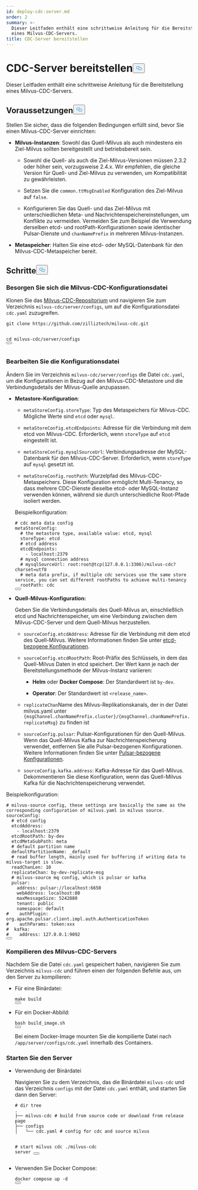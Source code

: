 ```yaml
---
id: deploy-cdc-server.md
order: 2
summary: >-
  Dieser Leitfaden enthält eine schrittweise Anleitung für die Bereitstellung
  eines Milvus-CDC-Servers.
title: CDC-Server bereitstellen
---
```

<h1 id="Deploy-CDC-Server" class="common-anchor-header">CDC-Server bereitstellen<button data-href="#Deploy-CDC-Server" class="anchor-icon" translate="no">
      <svg translate="no"
        aria-hidden="true"
        focusable="false"
        height="20"
        version="1.1"
        viewBox="0 0 16 16"
        width="16"
      >
        <path
          fill="#0092E4"
          fill-rule="evenodd"
          d="M4 9h1v1H4c-1.5 0-3-1.69-3-3.5S2.55 3 4 3h4c1.45 0 3 1.69 3 3.5 0 1.41-.91 2.72-2 3.25V8.59c.58-.45 1-1.27 1-2.09C10 5.22 8.98 4 8 4H4c-.98 0-2 1.22-2 2.5S3 9 4 9zm9-3h-1v1h1c1 0 2 1.22 2 2.5S13.98 12 13 12H9c-.98 0-2-1.22-2-2.5 0-.83.42-1.64 1-2.09V6.25c-1.09.53-2 1.84-2 3.25C6 11.31 7.55 13 9 13h4c1.45 0 3-1.69 3-3.5S14.5 6 13 6z"
        ></path>
      </svg>
    </button></h1><p>Dieser Leitfaden enthält eine schrittweise Anleitung für die Bereitstellung eines Milvus-CDC-Servers.</p>
<h2 id="Prerequisites" class="common-anchor-header">Voraussetzungen<button data-href="#Prerequisites" class="anchor-icon" translate="no">
      <svg translate="no"
        aria-hidden="true"
        focusable="false"
        height="20"
        version="1.1"
        viewBox="0 0 16 16"
        width="16"
      >
        <path
          fill="#0092E4"
          fill-rule="evenodd"
          d="M4 9h1v1H4c-1.5 0-3-1.69-3-3.5S2.55 3 4 3h4c1.45 0 3 1.69 3 3.5 0 1.41-.91 2.72-2 3.25V8.59c.58-.45 1-1.27 1-2.09C10 5.22 8.98 4 8 4H4c-.98 0-2 1.22-2 2.5S3 9 4 9zm9-3h-1v1h1c1 0 2 1.22 2 2.5S13.98 12 13 12H9c-.98 0-2-1.22-2-2.5 0-.83.42-1.64 1-2.09V6.25c-1.09.53-2 1.84-2 3.25C6 11.31 7.55 13 9 13h4c1.45 0 3-1.69 3-3.5S14.5 6 13 6z"
        ></path>
      </svg>
    </button></h2><p>Stellen Sie sicher, dass die folgenden Bedingungen erfüllt sind, bevor Sie einen Milvus-CDC-Server einrichten:</p>
<ul>
<li><p><strong>Milvus-Instanzen</strong>: Sowohl das Quell-Milvus als auch mindestens ein Ziel-Milvus sollten bereitgestellt und betriebsbereit sein.</p>
<ul>
<li><p>Sowohl die Quell- als auch die Ziel-Milvus-Versionen müssen 2.3.2 oder höher sein, vorzugsweise 2.4.x. Wir empfehlen, die gleiche Version für Quell- und Ziel-Milvus zu verwenden, um Kompatibilität zu gewährleisten.</p></li>
<li><p>Setzen Sie die <code translate="no">common.ttMsgEnabled</code> Konfiguration des Ziel-Milvus auf <code translate="no">false</code>.</p></li>
<li><p>Konfigurieren Sie das Quell- und das Ziel-Milvus mit unterschiedlichen Meta- und Nachrichtenspeichereinstellungen, um Konflikte zu vermeiden. Vermeiden Sie zum Beispiel die Verwendung derselben etcd- und rootPath-Konfigurationen sowie identischer Pulsar-Dienste und <code translate="no">chanNamePrefix</code> in mehreren Milvus-Instanzen.</p></li>
</ul></li>
<li><p><strong>Metaspeicher</strong>: Halten Sie eine etcd- oder MySQL-Datenbank für den Milvus-CDC-Metaspeicher bereit.</p></li>
</ul>
<h2 id="Steps" class="common-anchor-header">Schritte<button data-href="#Steps" class="anchor-icon" translate="no">
      <svg translate="no"
        aria-hidden="true"
        focusable="false"
        height="20"
        version="1.1"
        viewBox="0 0 16 16"
        width="16"
      >
        <path
          fill="#0092E4"
          fill-rule="evenodd"
          d="M4 9h1v1H4c-1.5 0-3-1.69-3-3.5S2.55 3 4 3h4c1.45 0 3 1.69 3 3.5 0 1.41-.91 2.72-2 3.25V8.59c.58-.45 1-1.27 1-2.09C10 5.22 8.98 4 8 4H4c-.98 0-2 1.22-2 2.5S3 9 4 9zm9-3h-1v1h1c1 0 2 1.22 2 2.5S13.98 12 13 12H9c-.98 0-2-1.22-2-2.5 0-.83.42-1.64 1-2.09V6.25c-1.09.53-2 1.84-2 3.25C6 11.31 7.55 13 9 13h4c1.45 0 3-1.69 3-3.5S14.5 6 13 6z"
        ></path>
      </svg>
    </button></h2><h3 id="Obtain-the-Milvus-CDC-config-file" class="common-anchor-header">Besorgen Sie sich die Milvus-CDC-Konfigurationsdatei</h3><p>Klonen Sie das <a href="https://github.com/zilliztech/milvus-cdc">Milvus-CDC-Repositorium</a> und navigieren Sie zum Verzeichnis <code translate="no">milvus-cdc/server/configs</code>, um auf die Konfigurationsdatei <code translate="no">cdc.yaml</code> zuzugreifen.</p>
<pre><code translate="no" class="language-bash">git <span class="hljs-built_in">clone</span> https://github.com/zilliztech/milvus-cdc.git

<span class="hljs-built_in">cd</span> milvus-cdc/server/configs
<button class="copy-code-btn"></button></code></pre>
<h3 id="Edit-the-config-file" class="common-anchor-header">Bearbeiten Sie die Konfigurationsdatei</h3><p>Ändern Sie im Verzeichnis <code translate="no">milvus-cdc/server/configs</code> die Datei <code translate="no">cdc.yaml</code>, um die Konfigurationen in Bezug auf den Milvus-CDC-Metastore und die Verbindungsdetails der Milvus-Quelle anzupassen.</p>
<ul>
<li><p><strong>Metastore-Konfiguration</strong>:</p>
<ul>
<li><p><code translate="no">metaStoreConfig.storeType</code>: Typ des Metaspeichers für Milvus-CDC. Mögliche Werte sind <code translate="no">etcd</code> oder <code translate="no">mysql</code>.</p></li>
<li><p><code translate="no">metaStoreConfig.etcdEndpoints</code>: Adresse für die Verbindung mit dem etcd von Milvus-CDC. Erforderlich, wenn <code translate="no">storeType</code> auf <code translate="no">etcd</code> eingestellt ist.</p></li>
<li><p><code translate="no">metaStoreConfig.mysqlSourceUrl</code>: Verbindungsadresse der MySQL-Datenbank für den Milvus-CDC-Server. Erforderlich, wenn <code translate="no">storeType</code> auf <code translate="no">mysql</code> gesetzt ist.</p></li>
<li><p><code translate="no">metaStoreConfig.rootPath</code>: Wurzelpfad des Milvus-CDC-Metaspeichers. Diese Konfiguration ermöglicht Multi-Tenancy, so dass mehrere CDC-Dienste dieselbe etcd- oder MySQL-Instanz verwenden können, während sie durch unterschiedliche Root-Pfade isoliert werden.</p></li>
</ul>
<p>Beispielkonfiguration:</p>
<pre><code translate="no" class="language-yaml"><span class="hljs-comment"># cdc meta data config</span>
<span class="hljs-attr">metaStoreConfig:</span>
  <span class="hljs-comment"># the metastore type, available value: etcd, mysql</span>
  <span class="hljs-attr">storeType:</span> <span class="hljs-string">etcd</span>
  <span class="hljs-comment"># etcd address</span>
  <span class="hljs-attr">etcdEndpoints:</span>
    <span class="hljs-bullet">-</span> <span class="hljs-string">localhost:2379</span>
  <span class="hljs-comment"># mysql connection address</span>
  <span class="hljs-comment"># mysqlSourceUrl: root:root@tcp(127.0.0.1:3306)/milvus-cdc?charset=utf8</span>
  <span class="hljs-comment"># meta data prefix, if multiple cdc services use the same store service, you can set different rootPaths to achieve multi-tenancy</span>
  <span class="hljs-attr">rootPath:</span> <span class="hljs-string">cdc</span>
<button class="copy-code-btn"></button></code></pre></li>
<li><p><strong>Quell-Milvus-Konfiguration:</strong></p>
<p>Geben Sie die Verbindungsdetails des Quell-Milvus an, einschließlich etcd und Nachrichtenspeicher, um eine Verbindung zwischen dem Milvus-CDC-Server und dem Quell-Milvus herzustellen.</p>
<ul>
<li><p><code translate="no">sourceConfig.etcdAddress</code>: Adresse für die Verbindung mit dem etcd des Quell-Milvus. Weitere Informationen finden Sie unter <a href="https://milvus.io/docs/configure_etcd.md#etcd-related-Configurations">etcd-bezogene Konfigurationen</a>.</p></li>
<li><p><code translate="no">sourceConfig.etcdRootPath</code>: Root-Präfix des Schlüssels, in dem das Quell-Milvus Daten in etcd speichert. Der Wert kann je nach der Bereitstellungsmethode der Milvus-Instanz variieren:</p>
<ul>
<li><p><strong>Helm</strong> oder <strong>Docker Compose</strong>: Der Standardwert ist <code translate="no">by-dev</code>.</p></li>
<li><p><strong>Operator</strong>: Der Standardwert ist <code translate="no">&lt;release_name&gt;</code>.</p></li>
</ul></li>
<li><p><code translate="no">replicateChan</code>Name des Milvus-Replikationskanals, der in der Datei milvus.yaml unter <code translate="no">{msgChannel.chanNamePrefix.cluster}/{msgChannel.chanNamePrefix.replicateMsg}</code> zu finden ist</p></li>
<li><p><code translate="no">sourceConfig.pulsar</code>: Pulsar-Konfigurationen für den Quell-Milvus. Wenn das Quell-Milvus Kafka zur Nachrichtenspeicherung verwendet, entfernen Sie alle Pulsar-bezogenen Konfigurationen. Weitere Informationen finden Sie unter <a href="https://milvus.io/docs/configure_pulsar.md">Pulsar-bezogene Konfigurationen</a>.</p></li>
<li><p><code translate="no">sourceConfig.kafka.address</code>: Kafka-Adresse für das Quell-Milvus. Dekommentieren Sie diese Konfiguration, wenn das Quell-Milvus Kafka für die Nachrichtenspeicherung verwendet.</p></li>
</ul></li>
</ul>
<p>Beispielkonfiguration:</p>
<pre><code translate="no" class="language-yaml"><span class="hljs-comment"># milvus-source config, these settings are basically the same as the corresponding configuration of milvus.yaml in milvus source.</span>
<span class="hljs-attr">sourceConfig:</span>
  <span class="hljs-comment"># etcd config</span>
  <span class="hljs-attr">etcdAddress:</span>
    <span class="hljs-bullet">-</span> <span class="hljs-string">localhost:2379</span>
  <span class="hljs-attr">etcdRootPath:</span> <span class="hljs-string">by-dev</span>
  <span class="hljs-attr">etcdMetaSubPath:</span> <span class="hljs-string">meta</span>
  <span class="hljs-comment"># default partition name</span>
  <span class="hljs-attr">defaultPartitionName:</span> <span class="hljs-string">_default</span>
  <span class="hljs-comment"># read buffer length, mainly used for buffering if writing data to milvus-target is slow.</span>
  <span class="hljs-attr">readChanLen:</span> <span class="hljs-number">10</span>
  <span class="hljs-attr">replicateChan:</span> <span class="hljs-string">by-dev-replicate-msg</span>
  <span class="hljs-comment"># milvus-source mq config, which is pulsar or kafka</span>
  <span class="hljs-attr">pulsar:</span>
    <span class="hljs-attr">address:</span> <span class="hljs-string">pulsar://localhost:6650</span>
    <span class="hljs-attr">webAddress:</span> <span class="hljs-string">localhost:80</span>
    <span class="hljs-attr">maxMessageSize:</span> <span class="hljs-number">5242880</span>
    <span class="hljs-attr">tenant:</span> <span class="hljs-string">public</span>
    <span class="hljs-attr">namespace:</span> <span class="hljs-string">default</span>
<span class="hljs-comment">#    authPlugin: org.apache.pulsar.client.impl.auth.AuthenticationToken</span>
<span class="hljs-comment">#    authParams: token:xxx</span>
<span class="hljs-comment">#  kafka:</span>
<span class="hljs-comment">#    address: 127.0.0.1:9092</span>
<button class="copy-code-btn"></button></code></pre>
<h3 id="Compile-the-Milvus-CDC-server" class="common-anchor-header">Kompilieren des Milvus-CDC-Servers</h3><p>Nachdem Sie die Datei <code translate="no">cdc.yaml</code> gespeichert haben, navigieren Sie zum Verzeichnis <code translate="no">milvus-cdc</code> und führen einen der folgenden Befehle aus, um den Server zu kompilieren:</p>
<ul>
<li><p>Für eine Binärdatei:</p>
<pre><code translate="no" class="language-bash">make build
<button class="copy-code-btn"></button></code></pre></li>
<li><p>Für ein Docker-Abbild:</p>
<pre><code translate="no" class="language-bash">bash build_image.sh
<button class="copy-code-btn"></button></code></pre>
<p>Bei einem Docker-Image mounten Sie die kompilierte Datei nach <code translate="no">/app/server/configs/cdc.yaml</code> innerhalb des Containers.</p></li>
</ul>
<h3 id="Start-the-server" class="common-anchor-header">Starten Sie den Server</h3><ul>
<li><p>Verwendung der Binärdatei</p>
<p>Navigieren Sie zu dem Verzeichnis, das die Binärdatei <code translate="no">milvus-cdc</code> und das Verzeichnis <code translate="no">configs</code> mit der Datei <code translate="no">cdc.yaml</code> enthält, und starten Sie dann den Server:</p>
<pre><code translate="no" class="language-bash"><span class="hljs-comment"># dir tree</span>
.
├── milvus-cdc <span class="hljs-comment"># build from source code or download from release page</span>
├── configs
│   └── cdc.yaml <span class="hljs-comment"># config for cdc and source milvus</span>

<span class="hljs-comment"># start milvus cdc</span>
./milvus-cdc server
<button class="copy-code-btn"></button></code></pre></li>
<li><p>Verwenden Sie Docker Compose:</p>
<pre><code translate="no" class="language-bash">docker compose up -d
<button class="copy-code-btn"></button></code></pre></li>
</ul>
